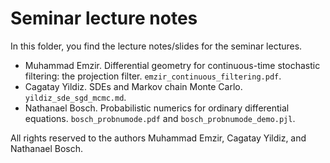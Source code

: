 # Seminar lecture notes

In this folder, you find the lecture notes/slides for the seminar lectures.

- Muhammad Emzir. Differential geometry for continuous-time stochastic filtering: the projection filter. `emzir_continuous_filtering.pdf`.
- Cagatay Yildiz. SDEs and Markov chain Monte Carlo. `yildiz_sde_sgd_mcmc.md`.
- Nathanael Bosch. Probabilistic numerics for ordinary differential equations. `bosch_probnumode.pdf` and `bosch_probnumode_demo.pjl`.

All rights reserved to the authors Muhammad Emzir, Cagatay Yildiz, and Nathanael Bosch.


